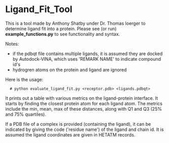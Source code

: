 # Ligand_Fit_Tool
 This is a tool made by Anthony Shatby under Dr. Thomas Ioerger to determine ligand fit into a protein.
 Please see (or run) **example_functions.py** to see functionality and syntax.

Notes:
 - if the pdbqt file contains multiple ligands, it is assumed they are docked by Autodock-VINA, which uses 'REMARK  NAME' to indicate compound id's
 - hydrogren atoms on the protein and ligand are ignored

Here is the usage:

```
  # python evaluate_ligand_fit.py <receptor.pdb> <ligands.pdbqt>
```

It prints out a table with various metrics on the ligand-protein interface.
It starts by finding the closest protein atom for each ligand atom.
The metrics include the min, mean, max of these distances, along with 
Q1 and Q3 (25% and 75% quartiles).

If a PDB file of a complex is provided (containing the ligand), it can be indicated by giving the 
code ('residue name') of the ligand and chain id.  It is assumed the ligand coordinates
are given in HETATM records.
 